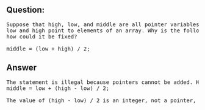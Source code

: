 ## Question:
<pre>
Suppose that high, low, and middle are all pointer variables of the same type, and that
low and high point to elements of an array. Why is the following statement illegal, and
how could it be fixed?

middle = (low + high) / 2;
</pre>

## Answer
<pre>
The statement is illegal because pointers cannot be added. Here's a legal statement that has the desired effect:
middle = low + (high - low) / 2;

The value of (high - low) / 2 is an integer, not a pointer, so it can legally be added to low.
</pre>
